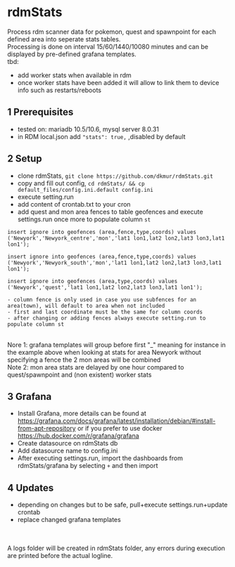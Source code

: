 # rdmStats

Process rdm scanner data for pokemon, quest and spawnpoint for each defined area into seperate stats tables.<BR>
Processing is done on interval 15/60/1440/10080 minutes and can be displayed by pre-defined grafana templates.
<BR>
tbd:
- add worker stats when available in rdm
- once worker stats have been added it will allow to link them to device info such as restarts/reboots

## 1 Prerequisites
- tested on: mariadb 10.5/10.6, mysql server 8.0.31
- in RDM local.json add `"stats": true,` ,disabled by default

## 2 Setup
- clone rdmStats, `git clone https://github.com/dkmur/rdmStats.git`
- copy and fill out config, `cd rdmStats/ && cp default_files/config.ini.default config.ini`
- execute setting.run
- add content of crontab.txt to your cron
- add quest and mon area fences to table geofences and execute settings.run once more to populate column `st`
```
insert ignore into geofences (area,fence,type,coords) values
('Newyork','Newyork_centre','mon','lat1 lon1,lat2 lon2,lat3 lon3,lat1 lon1');

insert ignore into geofences (area,fence,type,coords) values
('Newyork','Newyork_south','mon','lat1 lon1,lat2 lon2,lat3 lon3,lat1 lon1');

insert ignore into geofences (area,type,coords) values
('Newyork','quest','lat1 lon1,lat2 lon2,lat3 lon3,lat1 lon1');

- column fence is only used in case you use subfences for an area(town), will default to area when not included
- first and last coordinate must be the same for column coords
- after changing or adding fences always execute setting.run to populate column st
```
<BR>
Nore 1: grafana templates will group before first "_" meaning for instance in the example above when looking at stats for area Newyork without specifying a fence the 2 mon areas will be combined<BR>
Note 2: mon area stats are delayed by one hour compared to quest/spawnpoint and (non existent) worker stats

## 3 Grafana
- Install Grafana, more details can be found at https://grafana.com/docs/grafana/latest/installation/debian/#install-from-apt-repository or if you prefer to use docker <https://hub.docker.com/r/grafana/grafana>
- Create datasource on rdmStats db
- Add datasource name to config.ini
- After executing settings.run, import the dashboards from rdmStats/grafana by selecting ``+`` and then import


## 4 Updates
- depending on changes but to be safe, pull+execute settings.run+update crontab
- replace changed grafana templates
<BR>
<BR>
A logs folder will be created in rdmStats folder, any errors during execution are printed before the actual logline.
